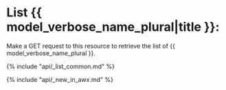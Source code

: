 # List {{ model_verbose_name_plural|title }}:

Make a GET request to this resource to retrieve the list of
{{ model_verbose_name_plural }}.

{% include "api/_list_common.md" %}

{% include "api/_new_in_awx.md" %}
